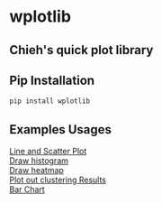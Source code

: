# wplotlib
## Chieh's quick plot library
## Pip Installation
```sh
pip install wplotlib
```

## Examples Usages
[Line and Scatter Plot](https://github.com/endsley/wPlotLib/blob/main/examples/ipynb/draw_lines_scatter.ipynb) \
[Draw histogram](https://github.com/endsley/wPlotLib/blob/main/examples/ipynb/histogram.ipynb) \
[Draw heatmap](https://github.com/endsley/wPlotLib/blob/main/examples/ipynb/heatmap.ipynb) \
[Plot out clustering Results](https://github.com/endsley/wPlotLib/blob/main/examples/ipynb/plot_cluster_results.ipynb) \
[Bar Chart](https://github.com/endsley/wPlotLib/blob/main/examples/ipynb/bar.ipynb) 

